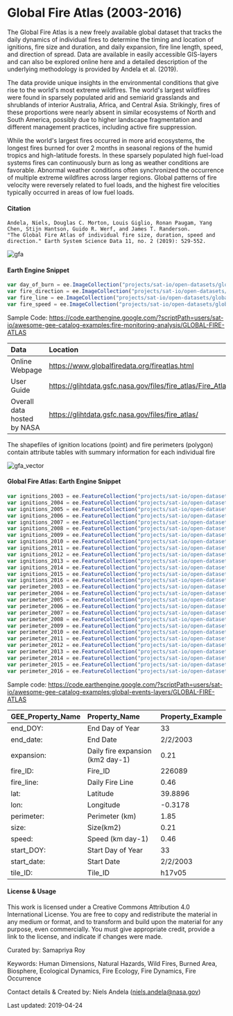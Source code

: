 # Global Fire Atlas (2003-2016)

The Global Fire Atlas is a new freely available global dataset that tracks the daily dynamics of individual fires to determine the timing and location of ignitions, fire size and duration, and daily expansion, fire line length, speed, and direction of spread. Data are available in easily accessible GIS-layers and can also be explored online here and a detailed description of the underlying methodology is provided by Andela et al. (2019).

The data provide unique insights in the environmental conditions that give rise to the world's most extreme wildfires. The world's largest wildfires were found in sparsely populated arid and semiarid grasslands and shrublands of interior Australia, Africa, and Central Asia. Strikingly, fires of these proportions were nearly absent in similar ecosystems of North and South America, possibly due to higher landscape fragmentation and different management practices, including active fire suppression.

While the world's largest fires occurred in more arid ecosystems, the longest fires burned for over 2 months in seasonal regions of the humid tropics and high-latitude forests. In these sparsely populated high fuel-load systems fires can continuously burn as long as weather conditions are favorable. Abnormal weather conditions often synchronized the occurrence of multiple extreme wildfires across larger regions. Global patterns of fire velocity were reversely related to fuel loads, and the highest fire velocities typically occurred in areas of low fuel loads.


#### Citation

```
Andela, Niels, Douglas C. Morton, Louis Giglio, Ronan Paugam, Yang Chen, Stijn Hantson, Guido R. Werf, and James T. Randerson.
"The Global Fire Atlas of individual fire size, duration, speed and direction." Earth System Science Data 11, no. 2 (2019): 529-552.

```

![gfa](https://user-images.githubusercontent.com/6677629/118379283-ccc73680-b59e-11eb-91b6-a957a8691c91.gif)

#### Earth Engine Snippet

```js
var day_of_burn = ee.ImageCollection("projects/sat-io/open-datasets/global-fire-atlas/day_of_burn");
var fire_direction = ee.ImageCollection("projects/sat-io/open-datasets/global-fire-atlas/fire_direction");
var fire_line = ee.ImageCollection("projects/sat-io/open-datasets/global-fire-atlas/fire_line");
var fire_speed = ee.ImageCollection("projects/sat-io/open-datasets/global-fire-atlas/fire_speed");
```

Sample Code: https://code.earthengine.google.com/?scriptPath=users/sat-io/awesome-gee-catalog-examples:fire-monitoring-analysis/GLOBAL-FIRE-ATLAS

|Data                       |Location                                                                  |
|:--------------------------|:-------------------------------------------------------------------------|
|Online Webpage             |https://www.globalfiredata.org/fireatlas.html                             |
|User Guide                 |https://glihtdata.gsfc.nasa.gov/files/fire_atlas/Fire_Atlas_user_guide.pdf|
|Overall data hosted by NASA|https://glihtdata.gsfc.nasa.gov/files/fire_atlas/                         |


The shapefiles of ignition locations (point) and fire perimeters (polygon) contain attribute tables with summary information for each individual fire

![gfa_vector](https://user-images.githubusercontent.com/6677629/118384021-99999d00-b5c8-11eb-8f89-d7c6ca9bcf88.gif)

#### Global Fire Atlas: Earth Engine Snippet

```js
var ignitions_2003 = ee.FeatureCollection("projects/sat-io/open-datasets/global-fire-atlas/ignitions/Global_fire_atlas_V1_ignitions_2003");
var ignitions_2004 = ee.FeatureCollection("projects/sat-io/open-datasets/global-fire-atlas/ignitions/Global_fire_atlas_V1_ignitions_2004");
var ignitions_2005 = ee.FeatureCollection("projects/sat-io/open-datasets/global-fire-atlas/ignitions/Global_fire_atlas_V1_ignitions_2005");
var ignitions_2006 = ee.FeatureCollection("projects/sat-io/open-datasets/global-fire-atlas/ignitions/Global_fire_atlas_V1_ignitions_2006");
var ignitions_2007 = ee.FeatureCollection("projects/sat-io/open-datasets/global-fire-atlas/ignitions/Global_fire_atlas_V1_ignitions_2007");
var ignitions_2008 = ee.FeatureCollection("projects/sat-io/open-datasets/global-fire-atlas/ignitions/Global_fire_atlas_V1_ignitions_2008");
var ignitions_2009 = ee.FeatureCollection("projects/sat-io/open-datasets/global-fire-atlas/ignitions/Global_fire_atlas_V1_ignitions_2009");
var ignitions_2010 = ee.FeatureCollection("projects/sat-io/open-datasets/global-fire-atlas/ignitions/Global_fire_atlas_V1_ignitions_2010");
var ignitions_2011 = ee.FeatureCollection("projects/sat-io/open-datasets/global-fire-atlas/ignitions/Global_fire_atlas_V1_ignitions_2011");
var ignitions_2012 = ee.FeatureCollection("projects/sat-io/open-datasets/global-fire-atlas/ignitions/Global_fire_atlas_V1_ignitions_2012");
var ignitions_2013 = ee.FeatureCollection("projects/sat-io/open-datasets/global-fire-atlas/ignitions/Global_fire_atlas_V1_ignitions_2013");
var ignitions_2014 = ee.FeatureCollection("projects/sat-io/open-datasets/global-fire-atlas/ignitions/Global_fire_atlas_V1_ignitions_2014");
var ignitions_2015 = ee.FeatureCollection("projects/sat-io/open-datasets/global-fire-atlas/ignitions/Global_fire_atlas_V1_ignitions_2015");
var ignitions_2016 = ee.FeatureCollection("projects/sat-io/open-datasets/global-fire-atlas/ignitions/Global_fire_atlas_V1_ignitions_2016");
var perimeter_2003 = ee.FeatureCollection("projects/sat-io/open-datasets/global-fire-atlas/perimeter/Global_fire_atlas_V1_perimeter_2003");
var perimeter_2004 = ee.FeatureCollection("projects/sat-io/open-datasets/global-fire-atlas/perimeter/Global_fire_atlas_V1_perimeter_2004");
var perimeter_2005 = ee.FeatureCollection("projects/sat-io/open-datasets/global-fire-atlas/perimeter/Global_fire_atlas_V1_perimeter_2005");
var perimeter_2006 = ee.FeatureCollection("projects/sat-io/open-datasets/global-fire-atlas/perimeter/Global_fire_atlas_V1_perimeter_2006");
var perimeter_2007 = ee.FeatureCollection("projects/sat-io/open-datasets/global-fire-atlas/perimeter/Global_fire_atlas_V1_perimeter_2007");
var perimeter_2008 = ee.FeatureCollection("projects/sat-io/open-datasets/global-fire-atlas/perimeter/Global_fire_atlas_V1_perimeter_2008");
var perimeter_2009 = ee.FeatureCollection("projects/sat-io/open-datasets/global-fire-atlas/perimeter/Global_fire_atlas_V1_perimeter_2009");
var perimeter_2010 = ee.FeatureCollection("projects/sat-io/open-datasets/global-fire-atlas/perimeter/Global_fire_atlas_V1_perimeter_2010");
var perimeter_2011 = ee.FeatureCollection("projects/sat-io/open-datasets/global-fire-atlas/perimeter/Global_fire_atlas_V1_perimeter_2011");
var perimeter_2012 = ee.FeatureCollection("projects/sat-io/open-datasets/global-fire-atlas/perimeter/Global_fire_atlas_V1_perimeter_2012");
var perimeter_2013 = ee.FeatureCollection("projects/sat-io/open-datasets/global-fire-atlas/perimeter/Global_fire_atlas_V1_perimeter_2013");
var perimeter_2014 = ee.FeatureCollection("projects/sat-io/open-datasets/global-fire-atlas/perimeter/Global_fire_atlas_V1_perimeter_2014");
var perimeter_2015 = ee.FeatureCollection("projects/sat-io/open-datasets/global-fire-atlas/perimeter/Global_fire_atlas_V1_perimeter_2015");
var perimeter_2016 = ee.FeatureCollection("projects/sat-io/open-datasets/global-fire-atlas/perimeter/Global_fire_atlas_V1_perimeter_2016");
```

Sample code: https://code.earthengine.google.com/?scriptPath=users/sat-io/awesome-gee-catalog-examples:global-events-layers/GLOBAL-FIRE-ATLAS


|GEE_Property_Name|Property_Name                   |Property_Example|
|:----------------|:-------------------------------|:---------------|
|end_DOY:         |End Day of Year                 |33              |
|end_date:        |End Date                        |2/2/2003        |
|expansion:       |Daily fire expansion (km2 day-1)|0.21            |
|fire_ID:         |Fire_ID                         |226089          |
|fire_line:       |Daily Fire Line                 |0.46            |
|lat:             |Latitude                        |39.8896         |
|lon:             |Longitude                       |-0.3178         |
|perimeter:       |Perimeter (km)                  |1.85            |
|size:            |Size(km2)                       |0.21            |
|speed:           |Speed (km day-1)                |0.46            |
|start_DOY:       |Start Day of Year               |33              |
|start_date:      |Start Date                      |2/2/2003        |
|tile_ID:         |Tile_ID                         |h17v05          |


#### License & Usage

This work is licensed under a Creative Commons Attribution 4.0 International License. You are free to copy and redistribute the material in any medium or format, and to transform and build upon the material for any purpose, even commercially. You must give appropriate credit, provide a link to the license, and indicate if changes were made.

Curated by: Samapriya Roy

Keywords: Human Dimensions, Natural Hazards, Wild Fires, Burned Area, Biosphere, Ecological Dynamics, Fire Ecology, Fire Dynamics, Fire Occurrence

Contact details & Created by: Niels Andela (niels.andela@nasa.gov)

Last updated: 2019-04-24
